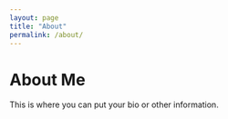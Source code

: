 ```yaml
---
layout: page
title: "About"
permalink: /about/
---
```


# About Me

This is where you can put your bio or other information.
